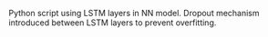 Python script using LSTM layers in NN model. Dropout mechanism introduced between LSTM layers to prevent overfitting.
